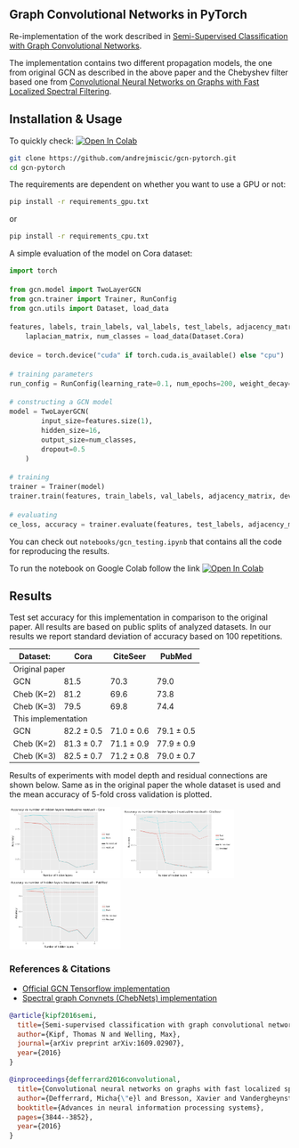 ## Graph Convolutional Networks in PyTorch

Re-implementation of the work described in [Semi-Supervised Classification with Graph Convolutional Networks](https://arxiv.org/abs/1609.02907).

The implementation contains two different propagation models, the one from original GCN as described in the above paper and the Chebyshev filter based one from [Convolutional Neural Networks on Graphs with Fast Localized Spectral Filtering](https://arxiv.org/abs/1606.09375).

## Installation & Usage

To quickly check: [![Open In Colab](https://colab.research.google.com/assets/colab-badge.svg)](https://colab.research.google.com/github/andrejmiscic/gcn-pytorch/blob/main/notebooks/gcn_testing.ipynb)

```bash
git clone https://github.com/andrejmiscic/gcn-pytorch.git
cd gcn-pytorch
```

The requirements are dependent on whether you want to use a GPU or not:

```bash
pip install -r requirements_gpu.txt
```
or
```bash
pip install -r requirements_cpu.txt
```

A simple evaluation of the model on Cora dataset:

```python
import torch

from gcn.model import TwoLayerGCN
from gcn.trainer import Trainer, RunConfig
from gcn.utils import Dataset, load_data

features, labels, train_labels, val_labels, test_labels, adjacency_matrix, \
    laplacian_matrix, num_classes = load_data(Dataset.Cora)
    
device = torch.device("cuda" if torch.cuda.is_available() else "cpu")

# training parameters
run_config = RunConfig(learning_rate=0.1, num_epochs=200, weight_decay=5e-4, output_dir="gcn/")

# constructing a GCN model
model = TwoLayerGCN(
        input_size=features.size(1),
        hidden_size=16,
        output_size=num_classes,
        dropout=0.5
    )

# training
trainer = Trainer(model)
trainer.train(features, train_labels, val_labels, adjacency_matrix, device, run_config, log=False)

# evaluating
ce_loss, accuracy = trainer.evaluate(features, test_labels, adjacency_matrix, device)
```

You can check out `notebooks/gcn_testing.ipynb` that contains all the code for reproducing the results.

To run the notebook on Google Colab follow the link 
[![Open In Colab](https://colab.research.google.com/assets/colab-badge.svg)](https://colab.research.google.com/github/andrejmiscic/gcn-pytorch/blob/main/notebooks/gcn_testing.ipynb)

## Results

Test set accuracy for this implementation in comparison to the original paper. All results are based on public splits of analyzed datasets.
In our results we report standard deviation of accuracy based on 100 repetitions.

<table>
<thead>
  <tr>
    <th>Dataset:</th>
    <th>Cora</th>
    <th>CiteSeer</th>
    <th>PubMed</th>
  </tr>
</thead>
<tbody>
  <tr>
    <td colspan="4">Original paper</td>
  </tr>
  <tr>
    <td>GCN</td>
    <td>81.5</td>
    <td>70.3</td>
    <td>79.0</td>
  </tr>
  <tr>
    <td>Cheb (K=2)</td>
    <td>81.2</td>
    <td>69.6</td>
    <td>73.8</td>
  </tr>
  <tr>
    <td>Cheb (K=3)</td>
    <td>79.5</td>
    <td>69.8</td>
    <td>74.4</td>
  </tr>
  <tr>
    <td colspan="4">This implementation</td>
  </tr>
  <tr>
    <td>GCN</td>
    <td>82.2 ± 0.5</td>
    <td>71.0 ± 0.6</td>
    <td>79.1 ± 0.5</td>
  </tr>
  <tr>
    <td>Cheb (K=2)</td>
    <td>81.3 ± 0.7</td>
    <td>71.1 ± 0.9</td>
    <td>77.9 ± 0.9</td>
  </tr>
  <tr>
    <td>Cheb (K=3)</td>
    <td>82.5 ± 0.7</td>
    <td>71.2 ± 0.8</td>
    <td>79.0 ± 0.7</td>
  </tr>
</tbody>
</table>

Results of experiments with model depth and residual connections are shown below. Same as in the original paper the whole dataset is used and the mean accuracy of 5-fold cross validation is plotted.

<p float="left">
  <img src="./cora.png" width="200" />
  <img src="./citeseer.png" width="200" /> 
  <img src="./pubmed.png" width="200" />
</p>

### References & Citations

* [Official GCN Tensorflow implementation](https://github.com/tkipf/gcn)
* [Spectral graph Convnets (ChebNets) implementation](https://github.com/xbresson/spectral_graph_convnets)

```bibtex
@article{kipf2016semi,
  title={Semi-supervised classification with graph convolutional networks},
  author={Kipf, Thomas N and Welling, Max},
  journal={arXiv preprint arXiv:1609.02907},
  year={2016}
}
```

```bibtex
@inproceedings{defferrard2016convolutional,
  title={Convolutional neural networks on graphs with fast localized spectral filtering},
  author={Defferrard, Micha{\"e}l and Bresson, Xavier and Vandergheynst, Pierre},
  booktitle={Advances in neural information processing systems},
  pages={3844--3852},
  year={2016}
}
```